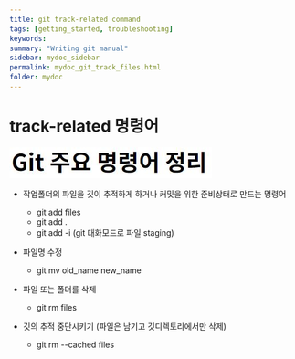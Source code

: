```yaml
---
title: git track-related command
tags: [getting_started, troubleshooting]
keywords:
summary: "Writing git manual"
sidebar: mydoc_sidebar
permalink: mydoc_git_track_files.html
folder: mydoc
---
```


# track-related 명령어

![IMG1](images/img.jpg)

* 작업폴더의 파일을 깃이 추적하게 하거나 커밋을 위한 준비상태로 만드는 명령어
	* git add files
	* git add .
	* git add -i  (git 대화모드로 파일 staging)

* 파일명 수정
	* git mv old_name new_name

* 파일 또는 폴더를 삭제
	* git rm files

* 깃의 추적 중단시키기 (파일은 남기고 깃디렉토리에서만 삭제)
	* git rm --cached files
	
	